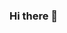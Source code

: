 ### Hi there 👋

<!--
**Sayed-Nabil-Habib/Sayed-Nabil-Habib** is a ✨ _special_ ✨ repository because its `README.md` (this file) appears on your GitHub profile.

Here are some ideas to get you started:

- 🔭 I’m currently working on my Portofoli 
- 🌱 I’m currently learning JavaScript
- 👯 I’m looking to collaborate on all my projects
- 🤔 I’m looking for help on my learning, always good to learn more
- 💬 Ask me about anything you wonder 
- 📫 How to reach me: nabilhabib2015@yahoo.com

-->
